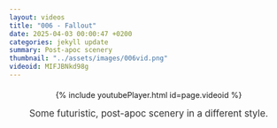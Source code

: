 ```yaml
---
layout: videos
title: "006 - Fallout"
date: 2025-04-03 00:00:47 +0200
categories: jekyll update
summary: Post-apoc scenery
thumbnail: "../assets/images/006vid.png"
videoid: MIFJBNkd98g
---
```


<div style="text-align: center; margin-top: 20px;">
  {% include youtubePlayer.html id=page.videoid %}
  <p style="margin-top: 15px; font-size: 1.2em; color: #333;">
    Some futuristic, post-apoc scenery in a different style.
  </p>
</div>
